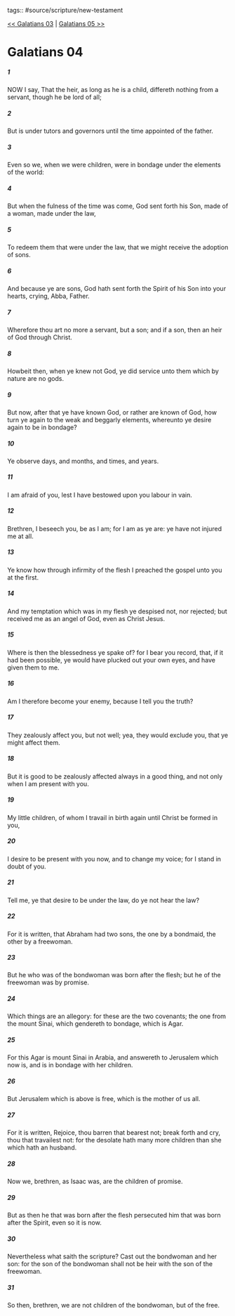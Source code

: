 tags:: #source/scripture/new-testament

[<< Galatians 03](new-testament/09_Galatians/Galatians_03.md) | [Galatians 05 >>](new-testament/09_Galatians/Galatians_05.md)

# Galatians 04

##### 1

NOW I say, That the heir, as long as he is a child, differeth nothing from a servant, though he be lord of all;

##### 2

But is under tutors and governors until the time appointed of the father.

##### 3

Even so we, when we were children, were in bondage under the elements of the world:

##### 4

But when the fulness of the time was come, God sent forth his Son, made of a woman, made under the law,

##### 5

To redeem them that were under the law, that we might receive the adoption of sons.

##### 6

And because ye are sons, God hath sent forth the Spirit of his Son into your hearts, crying, Abba, Father.

##### 7

Wherefore thou art no more a servant, but a son; and if a son, then an heir of God through Christ.

##### 8

Howbeit then, when ye knew not God, ye did service unto them which by nature are no gods.

##### 9

But now, after that ye have known God, or rather are known of God, how turn ye again to the weak and beggarly elements, whereunto ye desire again to be in bondage?

##### 10

Ye observe days, and months, and times, and years.

##### 11

I am afraid of you, lest I have bestowed upon you labour in vain.

##### 12

Brethren, I beseech you, be as I am; for I am as ye are: ye have not injured me at all.

##### 13

Ye know how through infirmity of the flesh I preached the gospel unto you at the first.

##### 14

And my temptation which was in my flesh ye despised not, nor rejected; but received me as an angel of God, even as Christ Jesus.

##### 15

Where is then the blessedness ye spake of? for I bear you record, that, if it had been possible, ye would have plucked out your own eyes, and have given them to me.

##### 16

Am I therefore become your enemy, because I tell you the truth?

##### 17

They zealously affect you, but not well; yea, they would exclude you, that ye might affect them.

##### 18

But it is good to be zealously affected always in a good thing, and not only when I am present with you.

##### 19

My little children, of whom I travail in birth again until Christ be formed in you,

##### 20

I desire to be present with you now, and to change my voice; for I stand in doubt of you.

##### 21

Tell me, ye that desire to be under the law, do ye not hear the law?

##### 22

For it is written, that Abraham had two sons, the one by a bondmaid, the other by a freewoman.

##### 23

But he who was of the bondwoman was born after the flesh; but he of the freewoman was by promise.

##### 24

Which things are an allegory: for these are the two covenants; the one from the mount Sinai, which gendereth to bondage, which is Agar.

##### 25

For this Agar is mount Sinai in Arabia, and answereth to Jerusalem which now is, and is in bondage with her children.

##### 26

But Jerusalem which is above is free, which is the mother of us all.

##### 27

For it is written, Rejoice, thou barren that bearest not; break forth and cry, thou that travailest not: for the desolate hath many more children than she which hath an husband.

##### 28

Now we, brethren, as Isaac was, are the children of promise.

##### 29

But as then he that was born after the flesh persecuted him that was born after the Spirit, even so it is now.

##### 30

Nevertheless what saith the scripture? Cast out the bondwoman and her son: for the son of the bondwoman shall not be heir with the son of the freewoman.

##### 31

So then, brethren, we are not children of the bondwoman, but of the free.
